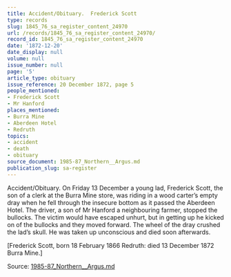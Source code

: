 ```yaml
---
title: Accident/Obituary.  Frederick Scott
type: records
slug: 1845_76_sa_register_content_24970
url: /records/1845_76_sa_register_content_24970/
record_id: 1845_76_sa_register_content_24970
date: '1872-12-20'
date_display: null
volume: null
issue_number: null
page: '5'
article_type: obituary
issue_reference: 20 December 1872, page 5
people_mentioned:
- Frederick Scott
- Mr Hanford
places_mentioned:
- Burra Mine
- Aberdeen Hotel
- Redruth
topics:
- accident
- death
- obituary
source_document: 1985-87_Northern__Argus.md
publication_slug: sa-register
---
```


Accident/Obituary.  On Friday 13 December a young lad, Frederick Scott, the son of a clerk at the Burra Mine store, was riding in a wood carter’s empty dray when he fell through the insecure bottom as it passed the Aberdeen Hotel.  The driver, a son of Mr Hanford a neighbouring farmer, stopped the bullocks.  The victim would have escaped unhurt, but in getting up he kicked on of the bullocks and they moved forward.  The wheel of the dray crushed the lad’s skull. He was taken up unconscious and died soon afterwards.

[Frederick Scott, born 18 February 1866 Redruth: died 13 December 1872 Burra Mine.]

Source: [1985-87_Northern__Argus.md](/downloads/markdown/1985-87_Northern__Argus.md)
